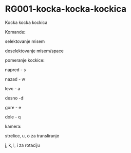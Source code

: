# RG001-kocka-kocka-kockica
Kocka kocka kockica

Komande:

selektovanje misem

deselektovanje misem/space

pomeranje kockice:

napred - s

nazad - w

levo - a

desno -d

gore - e

dole - q

kamera:

strelice, u, o za transliranje

j, k, l, i za rotaciju

